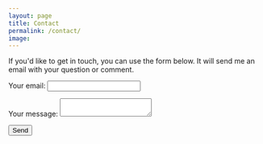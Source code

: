 ```yaml
---
layout: page
title: Contact
permalink: /contact/
image:
---
```


If you'd like to get in touch, you can use the form below. It will send me an email with your question or comment.

<form
  action="https://formspree.io/f/moqznrld"
  method="POST">
  <label>
    Your email:
    <input type="email" name="email">
  </label>
  <p>
  <p>
  <label>
    Your message:
    <textarea name="message"></textarea>
  </label>
  <p>
  <p>
  <!-- your other form fields go here -->
  <button type="submit">Send</button>
  <p>
</form>

